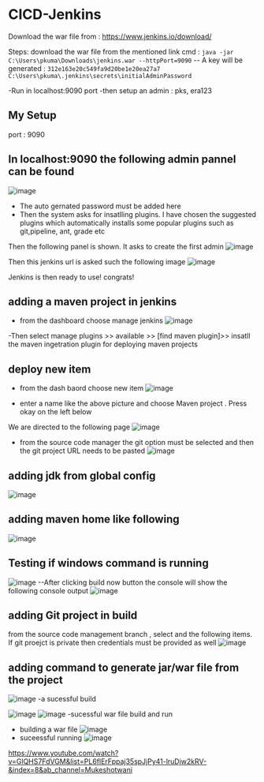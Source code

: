 # CICD-Jenkins
Download the war file from : https://www.jenkins.io/download/

Steps:
download the war file from the mentioned link
cmd : `java -jar C:\Users\pkuma\Downloads\jenkins.war --httpPort=9090`
  -- A key will be generated : `312e163e20c549fa9d20be1e20ea27a7`
 ` C:\Users\pkuma\.jenkins\secrets\initialAdminPassword`
  
  -Run in localhost:9090 port
  -then setup an admin : pks, era123




## My Setup

port : 9090

## In localhost:9090 the following admin pannel can be found
![image](https://user-images.githubusercontent.com/46686524/148693517-c31d2dae-6f3d-493c-bb6b-510655ab8e4a.png)

- The auto gernated password must be added here
- Then the system asks for insatlling plugins. I have chosen the suggested plugins which automatically installs some popular plugins such as git,pipeline, ant, grade etc

Then the following panel is shown. It asks to create the first admin
![image](https://user-images.githubusercontent.com/46686524/148693859-7bff92e7-4a9e-464a-8a04-cdde87b38a09.png)

Then this jenkins url is asked such the following image
![image](https://user-images.githubusercontent.com/46686524/148693916-5d126016-3544-4d85-a505-30b49520d9aa.png)

Jenkins is then ready to use! congrats!

## adding a maven project in jenkins
- from the dashboard choose manage jenkins
![image](https://user-images.githubusercontent.com/46686524/148694126-cbe46798-6d93-4ccb-84e9-c52329889215.png)

-Then select manage plugins >> available >> [find maven plugin]>> insatll the maven ingetration plugin for deploying maven projects

## deploy new item
- from the dash baord choose new item
![image](https://user-images.githubusercontent.com/46686524/148694310-dc057821-be2e-43c0-8cde-331655ddfbde.png)

- enter a name like the above picture and choose Maven project . Press okay on the left below

We are directed to the following page
![image](https://user-images.githubusercontent.com/46686524/148694362-b3fd6e14-113d-49df-9a03-127eea79a28f.png)

- from the source code manager the git option must be selected and then the git project URL needs to be pasted
![image](https://user-images.githubusercontent.com/46686524/148694395-4b6ad48f-9c1e-4949-88b3-6d069bb57f06.png)

## adding jdk from global config 
![image](https://user-images.githubusercontent.com/46686524/154003666-b2fafb8d-793a-41d5-9c2c-43e86af63d42.png)

## adding maven home like following
![image](https://user-images.githubusercontent.com/46686524/154003814-5555386a-4a0e-4366-9dce-b98cc0d70e18.png)

## Testing if windows command is running
![image](https://user-images.githubusercontent.com/46686524/154004033-ddf48112-c75f-4c30-b8b0-a18a8215a262.png)
--After clicking build now button the console will show the following console output
![image](https://user-images.githubusercontent.com/46686524/154004569-fca46c4b-eb3d-412b-8f9e-181c9c1d4c2c.png)

## adding Git project in build
from the source code management branch , select and the following items. If git proejct is private then credentials must be provided as well
![image](https://user-images.githubusercontent.com/46686524/154004951-2b5007da-fdae-42ed-a2eb-8dcdc8ed6746.png)

## adding command to generate jar/war file from the project
![image](https://user-images.githubusercontent.com/46686524/154007911-6f5a5fe5-e3d8-4a0a-9b6c-b17cea87ee25.png)
-a sucessful build

![image](https://user-images.githubusercontent.com/46686524/154009060-7804a123-40d3-434e-a9cf-70d66b5258c5.png)
![image](https://user-images.githubusercontent.com/46686524/154009087-5a2aee9c-193a-40d3-bfa9-f715b0d74470.png)
-sucessful war file build and run
- building a war file
![image](https://user-images.githubusercontent.com/46686524/154011939-bb173a56-d9ce-4a18-8650-ee232aa261ae.png)
- suceessful running
![image](https://user-images.githubusercontent.com/46686524/154011418-fc0d13dc-cefe-41e6-ad8f-0c05bc5981ba.png)






https://www.youtube.com/watch?v=GlQHS7FdVGM&list=PL6flErFppaj35spJjPy41-lruDjw2kRV-&index=8&ab_channel=Mukeshotwani

